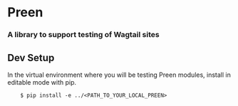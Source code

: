 # Preen
### A library to support testing of Wagtail sites

## Dev Setup


In the virtual environment where you will be testing Preen modules, 
install in editable mode with pip.

```shell
    $ pip install -e ../<PATH_TO_YOUR_LOCAL_PREEN>
```